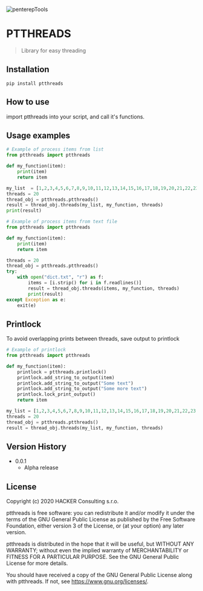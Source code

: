 ![penterepTools](https://www.penterep.com/external/penterepToolsLogo.png)


# PTTHREADS
> Library for easy threading

## Installation
```
pip install ptthreads
```

## How to use
import ptthreads into your script, and call it's functions.

## Usage examples
```python
# Example of process items from list
from ptthreads import ptthreads

def my_function(item):
    print(item)
    return item

my_list  = [1,2,3,4,5,6,7,8,9,10,11,12,13,14,15,16,17,18,19,20,21,22,23,24,25,26,27,28,29,30]
threads = 20
thread_obj = ptthreads.ptthreads()
result = thread_obj.threads(my_list, my_function, threads)
print(result)
```

```python
# Example of process items from text file
from ptthreads import ptthreads

def my_function(item):
    print(item)
    return item

threads = 20 
thread_obj = ptthreads.ptthreads()
try:
    with open("dict.txt", "r") as f:
        items = [i.strip() for i in f.readlines()]
        result = thread_obj.threads(items, my_function, threads)
        print(result)
except Exception as e:
    exit(e)
```

## Printlock
To avoid overlapping prints between threads, save output to printlock

```python
# Example of printlock
from ptthreads import ptthreads

def my_function(item):
    printlock = ptthreads.printlock()
    printlock.add_string_to_output(item)
    printlock.add_string_to_output("Some text")
    printlock.add_string_to_output("Some more text")
    printlock.lock_print_output()
    return item

my_list = [1,2,3,4,5,6,7,8,9,10,11,12,13,14,15,16,17,18,19,20,21,22,23,24,25,26,27,28,29,30]
threads = 20
thread_obj = ptthreads.ptthreads()
result = thread_obj.threads(my_list, my_function, threads)
```

## Version History

* 0.0.1
    * Alpha release

## License

Copyright (c) 2020 HACKER Consulting s.r.o.

ptthreads is free software: you can redistribute it and/or modify
it under the terms of the GNU General Public License as published by
the Free Software Foundation, either version 3 of the License, or
(at your option) any later version.

ptthreads is distributed in the hope that it will be useful,
but WITHOUT ANY WARRANTY; without even the implied warranty of
MERCHANTABILITY or FITNESS FOR A PARTICULAR PURPOSE.  See the
GNU General Public License for more details.

You should have received a copy of the GNU General Public License
along with ptthreads.  If not, see <https://www.gnu.org/licenses/>.